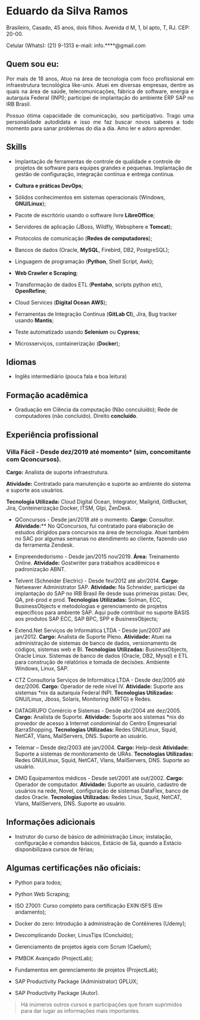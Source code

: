 # Eduardo da Silva Ramos

Brasileiro, Casado, 45 anos, dois filhos.
Avenida d M, 1, bl apto, T, RJ.
CEP: 20-00.

Celular (Whats): (21) 9-1313
e-mail: info.****@gmail.com

## Quem sou eu:

<div style="text-align: justify">
Por mais de 18 anos, Atuo na área de tecnologia com foco profissional em infraestrutura tecnológica like-unix. Atuei em diversas empresas, dentre as quais na área de saúde, telecomunicações, fábrica de software, energia e autarquia Federal (INPI); participei de implantação do ambiente ERP SAP no IRB Brasil. 

Possuo ótima capacidade de comunicação, sou participativo. Trago uma personalidade autodidata e isso me faz buscar novos saberes a todo momento para sanar problemas do dia a dia. Amo ler e adoro aprender.
</div>

## Skills

- Implantação de ferramentas de controle de qualidade e controle de projetos de software para equipes grandes e pequenas. Implantação de gestão de configuração, integração contínua e entrega contínua. 

- **Cultura e práticas DevOps**;

- Sólidos conhecimentos em sistemas operacionais (Windows, **GNU/Linux**);

- Pacote de escritório usando o software livre **LibreOffice**; 

- Servidores de aplicação (JBoss, Wildfly, Websphere e **Tomcat**); 

- Protocolos de comunicação (**Redes de computadores**); 

- Bancos de dados (Oracle, **MySQL**, Firebird, DB2, PostgreSQL); 

- Linguagem de programação (**Python**, Shell Script, Awk);

- **Web Crawler e Scraping**; 

- Transformação de dados ETL (**Pentaho**, scripts python etc), **OpenRefine**;

- Cloud Services (**Digital Ocean** **AWS**);

- Ferramentas de Integração Contínua (**GitLab CI**), Jira, Bug tracker usando **Mantis**; 

- Teste automatizado usando **Selenium** ou **Cypress**; 

- Microsserviços, containerização (**Docker**); 

## Idiomas

- Inglês intermediário (pouca fala e boa leitura)

## Formação acadêmica

- Graduação em Ciência da computação (Não conculuído); Rede de computadores (não concluído). Direito **concluído**.

## Experiência profissional

###  Villa Fácil - Desde dez/2019 até momento* (sim, concomitante com Qconcursos).

**Cargo:** Analista de suporte infraestrutura.

**Atividade:** Contratado para manutenção e suporte ao ambiente do sistema e suporte aos usuários.

**Tecnologia Utilizada:** Cloud Digital Ocean, Integrator, Mailgrid, GitBucket, Jira, Conteinerização Docker, ITSM, Glpi, ZenDesk.

- QConcursos - Desde jan/2018 até o momento.
**Cargo:** Consultor.
**Atividade:**** No QConcursos, fui contratado para elaboração de estudos dirigidos para concursos na área de tecnologia. Atuei também no SAC por algumas semanas no atendimento ao cliente, fazendo uso da ferramenta Zendesk.

- Empreendedorismo - Desde jan/2015 nov/2019.
**Área:** Treinamento Online.
**Atividade:** Gostwriter para trabalhos acadêmicos e padronização ABNT. 

- Telvent (Schneider Electric) - Desde fev/2012 até abr/2014.
**Cargo:** Netweaver Administrator SAP.
**Atividade:** Na Schneider, participei da implantação do SAP no IRB Brasil Re desde suas primeiras pistas: Dev, QA, pré-prod e prod. 
**Tecnologias Utilizadas:** Solman, ECC, BusinessObjects e metodologias e gerenciamento de projetos específicos para ambiente SAP. Aqui pude contribuir no suporte BASIS aos produtos SAP ECC, SAP BPC, SPP e BusinessObjects;

- Extend.Net Serviços de Informática LTDA - Desde jun/2007 até jan/2012.
**Cargo:** Analista de Suporte Pleno.
**Atividade:** Atuei na administração de sistemas de banco de dados, versionamento de códigos, sistemas web e BI.
**Tecnologias Utilizadas:** BusinessObjects, Oracle Linux. Sistemas de banco de dados (Oracle, DB2, Mysql) e ETL para construção de relatórios e tomada de decisões. Ambiente Windows, Linux, SAP.

- CTZ Consultoria Serviços de Informática LTDA - Desde dez/2005 até dez/2006.
**Cargo:** Operador de rede nível IV. 
**Atividade:** Suporte aos sistemas *nix da autarquia Federal INPI.
**Tecnologias Utilizadas:** GNU/Linux, Jboss, Solaris, Monitoring (MRTG) e Redes.

- DATAGRUPO Comércio e Sistemas - Desde abr/2004 até dez/2005.
**Cargo:** Analista de Suporte.
**Atividade:** Suporte aos sistemas *nix do provedor de acesso à Internet condominial do Centro Empresarial BarraShopping.
**Tecnologias Utilizadas:** Redes GNU/Linux, Squid, NetCAT, Vlans, MailServers, DNS. Suporte ao usuário. 

- Telemar – Desde dez/2003 até jan/2004.
**Cargo:** Help-desk
**Atividade:** Suporte a sistemas de monitoramento de URAs.
**Tecnologias Utilizadas:** Redes GNU/Linux, Squid, NetCAT, Vlans, MailServers, DNS. Suporte ao usuário. 
 

- DMG Equipamentos médicos - Desde set/2001 até out/2002.
**Cargo:** Operador de computador.
**Atividade:** Suporte ao usuário, cadastro de usuários na rede, Novel, configuração de sistemas DataFlex, banco de dados Oracle.
**Tecnologias Utilizadas:** Redes Linux, Squid, NetCAT, Vlans, MailServers, DNS. Suporte ao usuário. 

## Informações adicionais

- Instrutor do curso de básico de administração Linux; instalação, configuração e comandos básicos,
Estácio de Sá, quando a Estácio disponibilizava cursos de férias;

## Algumas certificações **não oficiais**:

- Python para todos;

- Python Web Scraping;

- ISO 27001: Curso completo para certificação EXIN ISFS (Em andamento);

- Docker do zero: Introdução à administração de Contêineres (Udemy);

- Descomplicando Docker, LinuxTips (Concluído);

- Gerenciamento de projetos ágeis com Scrum (Caelum);

- PMBOK Avançado (ProjectLab);

- Fundamentos em gerenciamento de projetos (ProjectLab);

- SAP Productivity Package (Administrator) GPLUX;

- SAP Productivity Package (Autor).


> Há inúmeros outros cursos e participações que foram suprimidos para dar lugar as informações mais importantes.



